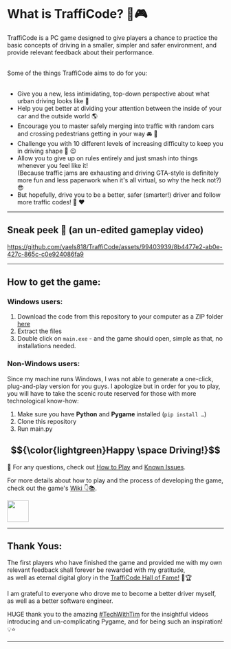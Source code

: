 # What is TraffiCode? 🚗🎮

TraffiCode is a PC game designed to give players a chance to practice the basic concepts of driving in a smaller, simpler and safer environment, and provide relevant feedback about their performance.

<br>
Some of the things TraffiCode aims to do for you:
<br>
<br>

- Give you a new, less intimidating, top-down perspective about what urban driving looks like 👀
- Help you get better at dividing your attention between the inside of your car and the outside world 🌎
- Encourage you to master safely merging into traffic with random cars and crossing pedestrians getting in your way 🚘 👫
- Challenge you with 10 different levels of increasing difficulty to keep you in driving shape 💪 😉
- Allow you to give up on rules entirely and just smash into things whenever you feel like it!
  <br> (Because traffic jams are exhausting and driving GTA-style is definitely more fun and less paperwork when it's all virtual, so why the heck not?) 😎
- But hopefully, drive you to be a better, safer (smarter!) driver and follow more traffic codes! 🙏 ❤️

--------------------------
## Sneak peek 👀 (an un-edited gameplay video)

https://github.com/yaels818/TraffiCode/assets/99403939/8b4477e2-ab0e-427c-865c-c0e924086fa9

--------------------------
## How to get the game:
### Windows users:
1.	Download the code from this repository to your computer as a ZIP folder [here](https://github.com/yaels818/TraffiCode/archive/refs/heads/main.zip)
2.	Extract the files
3.	Double click on ``` main.exe ``` - and the game should open, simple as that, no installations needed.
   
### Non-Windows users:
Since my machine runs Windows, I was not able to generate a one-click, plug-and-play version for you guys. 
I apologize but in order for you to play, you will have to take the scenic route reserved for those with more technological know-how:
1.	Make sure you have **Python** and **Pygame** installed (```pip install …```)
2.	Clone this repository
3.	Run main.py

$${\color{lightgreen}Happy \space Driving!}$$
--------------------------
🚩 For any questions, check out [How to Play](https://github.com/yaels818/TraffiCode/wiki/How-to-play) and [Known Issues](https://github.com/yaels818/TraffiCode/wiki/Known-Issues). 

For more details about how to play and the process of developing the game, <br>
check out the game's [Wiki 👇📚](https://github.com/yaels818/TraffiCode/wiki).

<a href="https://github.com/yaels818/TraffiCode/wiki"> 
<img height="50" src="https://user-images.githubusercontent.com/99403939/235144228-e987b659-cf03-4b52-8cec-413e8da22a43.png" /></a>

--------------------------
## Thank Yous:
The first players who have finished the game and provided me with my own relevant feedback shall forever be rewarded with my gratitude, <br>
as well as eternal digital glory in the [TraffiCode Hall of Fame!](https://github.com/yaels818/TraffiCode/wiki/Hall-of-Fame) 👑🏆  

I am grateful to everyone who drove me to become a better driver myself, as well as a better software engineer. <br>

HUGE thank you to the amazing [#TechWithTim](https://github.com/techwithtim) for the insightful videos introducing and un-complicating Pygame, and for being such an inspiration! 💡⭐

--------------------------




